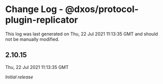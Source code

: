 # Change Log - @dxos/protocol-plugin-replicator

This log was last generated on Thu, 22 Jul 2021 11:13:35 GMT and should not be manually modified.

## 2.10.15
Thu, 22 Jul 2021 11:13:35 GMT

_Initial release_

